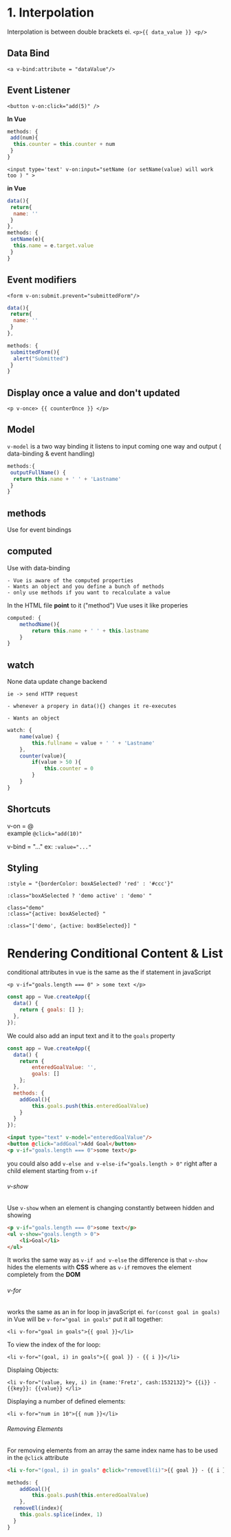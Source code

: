 # 1. Interpolation

Interpolation is between double brackets ei. `<p>{{ data_value }} <p/>`

## Data Bind 

`<a v-bind:attribute = "dataValue"/>`

## Event Listener

`<button v-on:click="add(5)" />` 

**In Vue** 

```js
methods: {
 add(num){
  this.counter = this.counter + num
 }
}
 ````
 `<input type='text' v-on:input="setName (or setName(value) will work too ) " >`

**in Vue**
 
```js	
data(){
 return{
  name: ''
 }
},
methods: {
 setName(e){
  this.name = e.target.value
 }
}
```

## Event modifiers

`<form v-on:submit.prevent="submittedForm"/>`

```js
data(){
 return{
  name: ''
 }
},

methods: {
 submittedForm(){
  alert("Submitted")
 }
}
```

## Display once a value and don't updated 			

`<p v-once> {{ counterOnce }} </p>`

## Model

`v-model` is a two way binding it listens to input coming one way and output ( data-binding & event handling)

```js
methods:{ 
 outputFullName() {
  return this.name + ' ' + 'Lastname'
 }
}
```

## methods 

Use for event bindings

## computed 

Use with data-binding

	- Vue is aware of the computed properties
	- Wants an object and you define a bunch of methods
	- only use methods if you want to recalculate a value 

In the HTML file **point** to it ("method") Vue uses it like properies

```js
computed: {
	methodName(){
		return this.name + ' ' + this.lastname
	}
}
````

## watch 

None data update change backend

	ie -> send HTTP request

	- whenever a propery in data(){} changes it re-executes

	- Wants an object 

```js
watch: {
	name(value) {
		this.fullname = value + ' ' + 'Lastname'
	},
	counter(value){
		if(value > 50 ){
			this.counter = 0
		}
	}
}
```

## Shortcuts

v-on = @    
example `@click="add(10)"`

v-bind = "..."
ex: `:value="..."`


## Styling  

	:style = "{borderColor: boxASelected? 'red' : '#ccc'}"

	:class="boxASelected ? 'demo active' : 'demo' " 

	class="demo" 
	:class="{active: boxASelected} " 

	:class="['demo', {active: boxBSelected}] "

# Rendering Conditional Content & List 

conditional attributes in vue is the same as the if statement in javaScript

`<p v-if="goals.length === 0" > some text </p>`

```js
const app = Vue.createApp({
  data() {
    return { goals: [] };
  },
});
```
We could also add an input text and it to the `goals` property

```js
const app = Vue.createApp({
  data() {
    return { 
    	enteredGoalValue: '',
    	goals: [] 
    };
  },
  methods: {
  	addGoal(){
  		this.goals.push(this.enteredGoalValue)
  	}
  }
});
````

```html
<input type="text" v-model="enteredGoalValue"/>
<button @click="addGoal">Add Goal</button>
<p v-if="goals.length === 0">some text</p>
```

you could also add `v-else and v-else-if="goals.length > 0"` right after a child element starting from `v-if`

###### v-show 

Use `v-show` when an element is changing constantly between hidden and showing

```html
<p v-if="goals.length === 0">some text</p>
<ul v-show="goals.length > 0">
	<li>Goal</li>
</ul>
```

It works the same way as `v-if and v-else` the difference is that `v-show` hides the elements with **CSS** where as `v-if` removes the element completely from the **DOM**

###### v-for

works the same as an in for loop in javaScript ei. `for(const goal in goals)`
in Vue will be `v-for="goal in goals"` put it all together:

`<li v-for="goal in goals">{{ goal }}</li>`

To view the index of the for loop:

`<li v-for="(goal, i) in goals">{{ goal }} - {{ i }}</li>`

Displaing Objects:

`<li v-for="(value, key, i) in {name:'Fretz', cash:1532132}"> {{i}} - {{key}}: {{value}} </li>`

Displaying a number of defined elements:

`<li v-for="num in 10">{{ num }}</li>`

###### Removing Elements 

For removing elements from an array the same index name has to be used in the `@click` attribute

```html
<li v-for="(goal, i) in goals" @click="removeEl(i)">{{ goal }} - {{ i }}</li>
```

```js
methods: {
	addGoal(){
		this.goals.push(this.enteredGoalValue)
	},
  removeEl(index){
    this.goals.splice(index, 1)
  }
}
```














